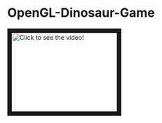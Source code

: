 # OpenGL-Dinosaur-Game


<a href="http://www.youtube.com/watch?feature=player_embedded&v=Dkr958n6eek
" target="_blank"><img src="http://img.youtube.com/vi/Dkr958n6eek/0.jpg" 
alt="Click to see the video!" width="240" height="180" border="10" /></a>
